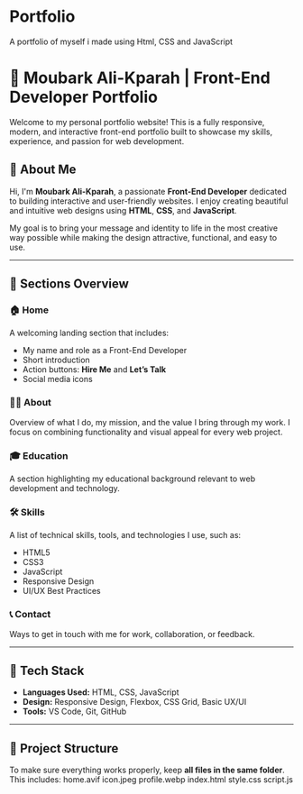 # Portfolio
A portfolio of myself i made using Html, CSS and JavaScript 
# 💼 Moubark Ali-Kparah | Front-End Developer Portfolio

Welcome to my personal portfolio website! This is a fully responsive, modern, and interactive front-end portfolio built to showcase my skills, experience, and passion for web development.

## 📌 About Me

Hi, I'm **Moubark Ali-Kparah**, a passionate **Front-End Developer** dedicated to building interactive and user-friendly websites. I enjoy creating beautiful and intuitive web designs using **HTML**, **CSS**, and **JavaScript**.

My goal is to bring your message and identity to life in the most creative way possible while making the design attractive, functional, and easy to use.

---

## 🧭 Sections Overview

### 🏠 Home
A welcoming landing section that includes:
- My name and role as a Front-End Developer
- Short introduction
- Action buttons: **Hire Me** and **Let’s Talk**
- Social media icons

### 👨‍💻 About
Overview of what I do, my mission, and the value I bring through my work. I focus on combining functionality and visual appeal for every web project.

### 🎓 Education
A section highlighting my educational background relevant to web development and technology.

### 🛠 Skills 
A list of technical skills, tools, and technologies I use, such as:
- HTML5
- CSS3
- JavaScript
- Responsive Design
- UI/UX Best Practices

### 📞 Contact
Ways to get in touch with me for work, collaboration, or feedback.

---

## 🚀 Tech Stack

- **Languages Used:** HTML, CSS, JavaScript
- **Design:** Responsive Design, Flexbox, CSS Grid, Basic UX/UI
- **Tools:** VS Code, Git, GitHub

---

## 📂 Project Structure

To make sure everything works properly, keep **all files in the same folder**. This includes:
home.avif
icon.jpeg
profile.webp
index.html
style.css
script.js
